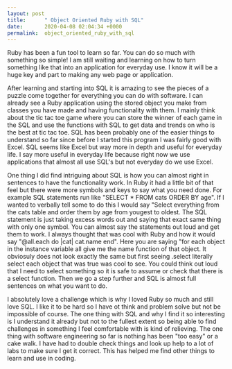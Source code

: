 ```yaml
---
layout: post
title:      " Object Oriented Ruby with SQL"
date:       2020-04-08 02:04:34 +0000
permalink:  object_oriented_ruby_with_sql
---
```



Ruby has been a fun tool to learn so far. You can do so much with something so simple! I am still waiting and learning on how to turn something like that into an application for everyday use. I know it will be a huge key and part to making any web page or application. 

After learning and starting into SQL it is amazing to see the pieces of a puzzle come together for everything you can do with software. I can already see a Ruby application using the stored object you make from classes you have made and having functionality with them. I mainly think about the tic tac toe game where you can store the winner of each game in the SQL and use the functions with SQL to get data and trends on who is the best at tic tac toe. SQL has been probably one of the easier things to understand so far since before I started this program I was fairly good with Excel. SQL seems like Excel but way more in depth and useful for everyday life. I say more useful in everyday life because right now we use applications that almost all use SQL's but not everyday do we use Excel.

One thing I did find intriguing about SQL is how you can almost right in sentences to have the functionality work. In Ruby it had a little bit of that feel but there were more symbols and keys to say what you need done. For example SQL statements run like "SELECT * FROM cats ORDER BY age". If I wanted to verbally tell some to do this I would say "Select everything from the cats table and order them by age from yougest to oldest. The SQL statement is just taking excess words out and saying that exact same thing with only one symbol. You can almost say the statements out loud and get them to work. I always thought that was cool with Ruby and how it would say "@all.each do |cat| cat.name end". Here you are saying "for each object in the instance variable all give me the name function of that object. It obviosuly does not look exactly the same but first seeing .select literally select each object that was true was cool to see. You could think out loud that I need to select something so it is safe to assume or check that there is a select function. Then we go a step further and SQL is almost full sentences on what you want to do.

I absolutely love a challenge which is why I loved Ruby so much and still love SQL. I like it to be hard so I have ot think and problem solve but not be impossible of course. The one thing with SQL and why I find it so interesting is I understand it already but not to the fullest extent so being able to find challenges in something I feel comfortable with is kind of relieving. The one thing with software engineering so far is nothing has been "too easy" or a cake walk. I have had to double check things and look up help to a lot of labs to make sure I get it correct. This has helped me find other things to learn and use in coding.
